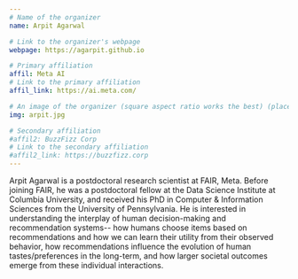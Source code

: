 ```yaml
---
# Name of the organizer
name: Arpit Agarwal 

# Link to the organizer's webpage
webpage: https://agarpit.github.io

# Primary affiliation
affil: Meta AI 
# Link to the primary affiliation
affil_link: https://ai.meta.com/

# An image of the organizer (square aspect ratio works the best) (place in the `assets/img/organizers` directory)
img: arpit.jpg

# Secondary affiliation
#affil2: BuzzFizz Corp
# Link to the secondary affiliation
#affil2_link: https://buzzfizz.corp
---
```


<!---- Organizer bio below ------>
Arpit Agarwal  is a postdoctoral research scientist at FAIR, Meta. Before joining FAIR, he was a postdoctoral fellow at the Data Science Institute at Columbia University, and received his PhD in Computer & Information Sciences from the University of Pennsylvania. He is interested in understanding the interplay of human decision-making and recommendation systems-- how humans choose items based on recommendations and how we can learn their utility from their observed behavior, how recommendations influence the evolution of human tastes/preferences in the long-term, and how larger societal outcomes emerge from these individual interactions. 

